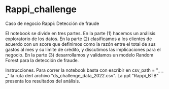 # Rappi_challenge
Caso de negocio Rappi: Detección de fraude

El notebook se divide en tres partes. En la parte (1) hacemos un análisis exploratorio de los datos. En la parte (2) clasificamos a los clientes de acuerdo con un score que definimos como la razón entre el total de sus gastos al mes y su límite de crédito, y discutimos las implicaciones para el negocio. En la parte (3) desarrollamos y validamos un modelo Random Forest para la detección de fraude.

Instrucciones.
Para correr la notebook basta con escribir en csv_path = "_ _ _" la ruta derl archivo "ds_challenge_data_2022.csv".
La ppt "Rappi_BTB" presenta los resultados del análisis.


